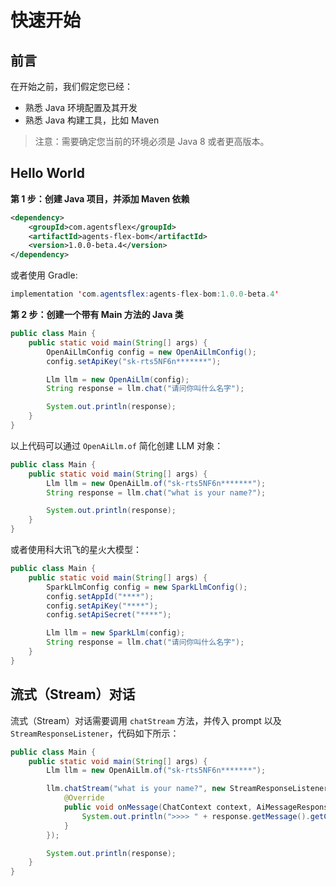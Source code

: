 # 快速开始

## 前言

在开始之前，我们假定您已经：

- 熟悉 Java 环境配置及其开发
- 熟悉 Java 构建工具，比如 Maven

> 注意：需要确定您当前的环境必须是 Java 8 或者更高版本。

## Hello World

**第 1 步：创建 Java 项目，并添加 Maven 依赖**

```xml
<dependency>
    <groupId>com.agentsflex</groupId>
    <artifactId>agents-flex-bom</artifactId>
    <version>1.0.0-beta.4</version>
</dependency>
```

或者使用 Gradle:

```java
implementation 'com.agentsflex:agents-flex-bom:1.0.0-beta.4'
```

**第 2 步：创建一个带有 Main 方法的 Java 类**

```java
public class Main {
    public static void main(String[] args) {
        OpenAiLlmConfig config = new OpenAiLlmConfig();
        config.setApiKey("sk-rts5NF6n*******");

        Llm llm = new OpenAiLlm(config);
        String response = llm.chat("请问你叫什么名字");

        System.out.println(response);
    }
}
```

以上代码可以通过 `OpenAiLlm.of` 简化创建 LLM 对象：


```java
public class Main {
    public static void main(String[] args) {
        Llm llm = new OpenAiLlm.of("sk-rts5NF6n*******");
        String response = llm.chat("what is your name?");

        System.out.println(response);
    }
}
```

或者使用科大讯飞的星火大模型：

```java
public class Main {
    public static void main(String[] args) {
        SparkLlmConfig config = new SparkLlmConfig();
        config.setAppId("****");
        config.setApiKey("****");
        config.setApiSecret("****");

        Llm llm = new SparkLlm(config);
        String response = llm.chat("请问你叫什么名字");
    }
}
```

## 流式（Stream）对话

流式（Stream）对话需要调用 `chatStream` 方法，并传入 prompt 以及 `StreamResponseListener`，代码如下所示：

```java
public class Main {
    public static void main(String[] args) {
        Llm llm = new OpenAiLlm.of("sk-rts5NF6n*******");

        llm.chatStream("what is your name?", new StreamResponseListener<AiMessageResponse, AiMessage>() {
            @Override
            public void onMessage(ChatContext context, AiMessageResponse response) {
                System.out.println(">>>> " + response.getMessage().getContent());
            }
        });

        System.out.println(response);
    }
}
```
